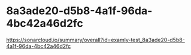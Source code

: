 # 8a3ade20-d5b8-4a1f-96da-4bc42a46d2fc
https://sonarcloud.io/summary/overall?id=examly-test_8a3ade20-d5b8-4a1f-96da-4bc42a46d2fc
